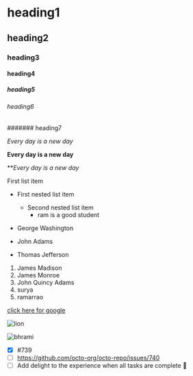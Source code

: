 # heading1
## heading2
### heading3
#### heading4
##### heading5
###### heading6
####### heading7

*Every day is a new day*

**Every day is a new day**

***Every day is a new day*

 First list item
 - First nested list item
    - Second nested list item
      - ram is a good student
 
- George Washington
- John Adams
- Thomas Jefferson

1. James Madison
2. James Monroe
3. John Quincy Adams
4. surya
5. ramarrao


 [click here for google](https://www.google.com/)
 
 ![lion](https://c.tenor.com/XoKrWp9HFoMAAAAC/proud-brahmanandam.gif)
 
 ![bhrami](https://i.pinimg.com/originals/3b/7d/9e/3b7d9e39969f010ebbb9d65003f7ae5b.gif)
 
 - [x] #739
- [ ] https://github.com/octo-org/octo-repo/issues/740
- [ ] Add delight to the experience when all tasks are complete :tada:
